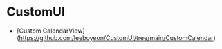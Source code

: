 # CustomUI

- [Custom CalendarView] (https://github.com/leeboyeon/CustomUI/tree/main/CustomCalendar)
